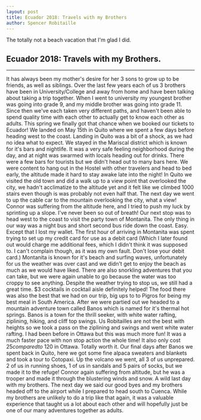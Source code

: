 ```yaml
---
layout: post
title: Ecuador 2018: Travels with my Brothers     
author: Spencer Robitaille
---
```


The totally not a beach vacation that I'm glad I did.

## Ecuador 2018: Travels with my Brothers.

-----

It has always been my mother's desire for her 3 sons to grow up to be friends, as well as siblings. Over the last few years each of us 3 brothers have been in University/College and away from home and have been talking about taking a trip together. When I went to university my youngest brother was going into grade 9, and my middle brother was going into grade 11. Since then we've each taken very different paths, and haven't been able to spend quality time with each other to actually get to know each other as adults.
This spring we finally got that chance when we booked our tickets to Ecuador! We landed on May 15th in Quito where we spent a few days before heading west to the coast. Landing in Quito was a bit of a shock, as we had no idea what to expect. We stayed in the Mariscal district which is known for it's bars and nightlife. It was a very safe feeling neighborhood during the day, and at night was swarmed with locals heading out for drinks. There were a few bars for tourists but we didn't head out to many bars here. We were content to hang out in the Hostel with other travelers and head to bed early, the altitude made it hard to stay awake late into the night!
In Quito we visited the old town and did a walk up to a view point that overlooked the city, we hadn't acclimatize to the altitude yet and it felt like we climbed 1000 stairs even though is was probably not even half that. The next day we went to up the cable car to the mountain overlooking the city, what a view! Connor was suffering from the altitude here, and I tried to push my luck by sprinting up a slope. I've never been so out of breath!
Our next stop was to head west to the coast to visit the party town of Montanita. The only thing in our way was a night bus and short second bus ride down the coast. Easy. Except that I lost my wallet. The first hour of arriving in Montanita was spent trying to set up my credit card for use as a debit card (Which I later found out would charge me additional fees, which I didn't think it was supposed to. I can't complain though, as it was my own fault. Don't lose your debit card.)
Montanita is known for it's beach and surfing waves, unfortunately for us the weather was over cast and we didn't get to enjoy the beach as much as we would have liked. There are also snorkling adventures that you can take, but we were again unable to go because the water was too croppy to see anything. Despite the weather trying to stop us, we still had a great time. $3 cocktails in cocktail aisle definitely helped! The food there was also the best that we had on our trip, big ups to to Pigros for being my best meal in South America.
After we were partied out we headed to a mountain adventure town called Banos which is named for it's thermal hot springs. Banos is a town for the thrill seeker, with white water rafting, ziplining, hiking, and cliff top swings. Us Robitailles are not the best with heights so we took a pass on the ziplining and swings and went white water rafting. I had been before in Ottawa but this was much more fun! It was a much faster pace with non stop action the whole time! It also only cost $25 compared to ~$120 in Ottawa. Totally worth it.
Our final days after Banos we spent back in Quito, here we got some fine alpaca sweaters and blankets and took a tour to Cotopaxi. Up the volcano we went, all 3 of us unprepared. 2 of us in running shoes, 1 of us in sandals and 5 pairs of socks, but we made it to the refuge! Connor again suffering from altitude, but he was a trooper and made it through the blustering winds and snow. A wild last day with my brothers.
The next day we said our good byes and my brothers headed off to the airport while I prepared to head south to Cuenca. While my brothers are unlikely to do a trip like that again, it was a valuable experience that taught us a lot about each other and will hopefully just be one of our many adventures together as adults.
